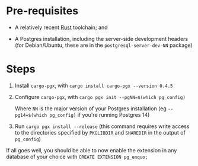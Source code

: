 # Pre-requisites

* A relatively recent [Rust](https://rust-lang.org) toolchain; and

* A Postgres installation, including the server-side development headers (for Debian/Ubuntu, these are in the `postgresql-server-dev-NN` package)


# Steps

1. Install `cargo-pgx`, with `cargo install cargo-pgx --version 0.4.5`

2. Configure `cargo-pgx`, with `cargo pgx init --pgNN=$(which pg_config)`

   Where `NN` is the major version of your Postgres installation (eg `--pg14=$(which pg_config)` if you're running Postgres 14)

3. Run `cargo pgx install --release` (this command requires write access to the directories specified by `PKGLIBDIR` and `SHAREDIR` in the output of `pg_config`)

If all goes well, you should be able to now enable the extension in any database of your choice with `CREATE EXTENSION pg_enquo;`
